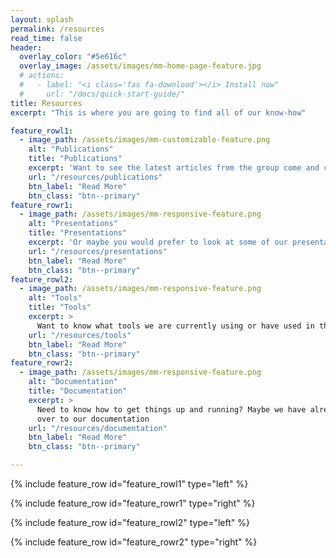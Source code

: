 ```yaml
---
layout: splash
permalink: /resources
read_time: false
header:
  overlay_color: "#5e616c"
  overlay_image: /assets/images/mm-home-page-feature.jpg
  # actions:
  #   - label: "<i class='fas fa-download'></i> Install now"
  #     url: "/docs/quick-start-guide/"
title: Resources
excerpt: "This is where you are going to find all of our know-how"

feature_rowl1:
  - image_path: /assets/images/mm-customizable-feature.png
    alt: "Publications"
    title: "Publications"
    excerpt: 'Want to see the latest articles from the group come and check them out here'
    url: "/resources/publications"
    btn_label: "Read More"
    btn_class: "btn--primary"
feature_rowr1:
  - image_path: /assets/images/mm-responsive-feature.png
    alt: "Presentations"
    title: "Presentations"
    excerpt: 'Or maybe you would prefer to look at some of our presentations to see what we have been up to'
    url: "/resources/presentations"
    btn_label: "Read More"
    btn_class: "btn--primary"
feature_rowl2:
  - image_path: /assets/images/mm-responsive-feature.png
    alt: "Tools"
    title: "Tools"
    excerpt: >
      Want to know what tools we are currently using or have used in the past? Take a look at out tools sections
    url: "/resources/tools"
    btn_label: "Read More"
    btn_class: "btn--primary"
feature_rowr2:
  - image_path: /assets/images/mm-responsive-feature.png
    alt: "Documentation"
    title: "Documentation"
    excerpt: >
      Need to know how to get things up and running? Maybe we have already encountered the problem in this case head
      over to our documentation
    url: "/resources/documentation"
    btn_label: "Read More"
    btn_class: "btn--primary"

---
```


{% include feature_row id="feature_rowl1" type="left" %}

{% include feature_row id="feature_rowr1" type="right" %}

{% include feature_row id="feature_rowl2" type="left" %}

{% include feature_row id="feature_rowr2" type="right" %}